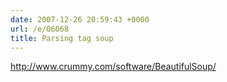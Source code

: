 ```yaml
---
date: 2007-12-26 20:59:43 +0000
url: /e/06068
title: Parsing tag soup
---
```


http://www.crummy.com/software/BeautifulSoup/

